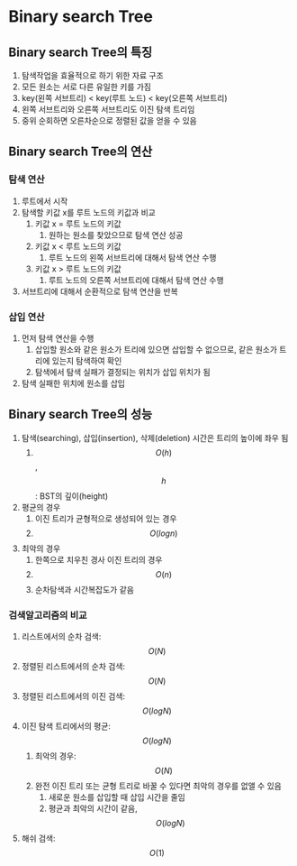 # Binary search Tree

## Binary search Tree의 특징

1. 탐색작업을 효율적으로 하기 위한 자료 구조
2. 모든 원소는 서로 다른 유일한 키를 가짐
3. key(왼쪽 서브트리) < key(루트 노드) < key(오른쪽 서브트리)
4. 왼쪽 서브트리와 오른쪽 서브트리도 이진 탐색 트리임
5. 중위 순회하면 오른차순으로 정렬된 값을 얻을 수 있음

## Binary search Tree의 연산

### 탐색 연산

1. 루트에서 시작
2. 탐색할 키값 x를 루트 노드의 키값과 비교
   1. 키값 x = 루트 노드의 키값
      1. 원하는 원소를 찾았으므로 탐색 연산 성공
   2. 키값 x < 루트 노드의 키값
      1. 루트 노드의 왼쪽 서브트리에 대해서 탐색 연산 수행
   3. 키값 x > 루트 노드의 키값
      1. 루트 노드의 오른쪽 서브트리에 대해서 탐색 연산 수행
3. 서브트리에 대해서 순환적으로 탐색 연산을 반복

### 삽입 연산

1. 먼저 탐색 연산을 수행
   1. 삽입할 원소와 같은 원소가 트리에 있으면 삽입할 수 없으므로, 같은 원소가 트리에 있는지 탐색하여 확인
   2. 탐색에서 탐색 실패가 결정되는 위치가 삽입 위치가 됨
2. 탐색 실패한 위치에 원소를 삽입

## Binary search Tree의 성능

1. 탐색(searching), 삽입(insertion), 삭제(deletion) 시간은 트리의 높이에 좌우 됨
   1. $$O(h)$$, $$h$$: BST의 깊이(height)
2. 평균의 경우
   1. 이진 트리가 균형적으로 생성되어 있는 경우
   2. $$O(logn)$$
3. 최악의 경우
   1. 한쪽으로 치우친 경사 이진 트리의 경우
   2. $$O(n)$$
   3. 순차탐색과 시간복잡도가 같음

### 검색알고리즘의 비교

1. 리스트에서의 순차 검색: $$O(N)$$
2. 정렬된 리스트에서의 순차 검색: $$O(N)$$
3. 정렬된 리스트에서의 이진 검색: $$O(logN)$$
4. 이진 탐색 트리에서의 평균: $$O(logN)$$
   1. 최악의 경우: $$O(N)$$
   2. 완전 이진 트리 또는 균형 트리로 바꿀 수 있다면 최악의 경우를 없앨 수 있음
      1. 새로운 원소를 삽입할 때 삽입 시간을 줄임
      2. 평균과 최악의 시간이 같음, $$O(logN)$$
5. 해쉬 검색: $$O(1)$$

